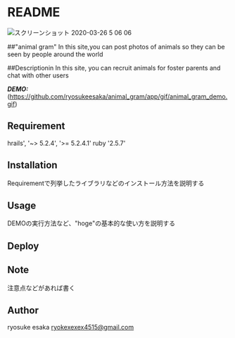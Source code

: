 # README
![スクリーンショット 2020-03-26 5 06 06](https://user-images.githubusercontent.com/58371270/77803759-42352680-70c1-11ea-9efa-8223c8be973c.png)


##"animal gram"
In this site,you can post photos of animals so they can be seen by people around the world  

##Descriptionin
In this site, you can recruit animals for foster parents and chat with other users

***DEMO:***
(https://github.com/ryosukeesaka/animal_gram/app/gif/animal_gram_demo.gif)

## Requirement
 hrails', '~> 5.2.4', '>= 5.2.4.1'
 ruby '2.5.7'


## Installation
Requirementで列挙したライブラリなどのインストール方法を説明する


## Usage

DEMOの実行方法など、"hoge"の基本的な使い方を説明する

## Deploy


## Note

注意点などがあれば書く

## Author
ryosuke esaka
ryokexexex4515@gmail.com